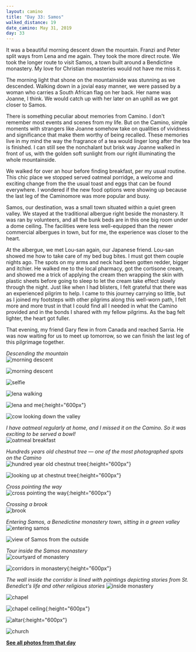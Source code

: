 ```yaml
---
layout: camino
title: "Day 33: Samos"
walked_distance: 19
date_camino: May 31, 2019
day: 33
---
```


It was a beautiful morning descent down the mountain. Franzi and Peter split ways from Lena and me again. They took the more direct route. We took the longer route to visit Samos, a town built around a Bendictine monastery. My love for Christian monasteries would not have me miss it. 

The morning light that shone on the mountainside was stunning as we descended. Walking down in a jovial easy manner, we were passed by a woman who carries a South African flag on her back. Her name was Joanne, I think. We would catch up with her later on an uphill as we got closer to Samos. 

There is something peculiar about memories from Camino. I don't remember most events and scenes from my life. But on the Camino, simple moments with strangers like Joanne somehow take on qualities of vividness and significance that make them worthy of being recalled. These memories live in my mind the way the fragrance of a tea would linger long after the tea is finished. I can still see the nonchalant but brisk way Joanne walked in front of us, with the golden soft sunlight from our right illuminating the whole mountainside.

We walked for over an hour before finding breakfast, per my usual routine. This chic place we stopped served oatmeal porridge, a welcome and exciting change from the the usual toast and eggs that can be found everywhere. I wondered if the new food options were showing up because the last leg of the Caminomore was more popular and busy.

Samos, our destination, was a small town situated within a quiet green valley. We stayed at the traditional albergue right beside the monastery. It was ran by volunteers, and all the bunk beds are in this one big room under a dome ceiling. The facilities were less well-equipped than the newer commercial albergues in town, but for me, the experience was closer to the heart. 

At the albergue, we met Lou-san again, our Japanese friend. Lou-san showed me how to take care of my bed bug bites. I must got them couple nights ago. The spots on my arms and neck had been gotten redder, bigger and itchier. He walked me to the local pharmacy, got the cortisone cream, and showed me a trick of applying the cream then wrapping the skin with plastic sheets before going to sleep to let the cream take effect slowly through the night. Just like when I had blisters, I felt grateful that there was an experienced pilgrim to help. I came to this journey carrying so little, but as I joined my footsteps with other pilgrims along this well-worn path, I felt more and more trust in that I could find all I needed in what the Camino provided and in the bonds I shared with my fellow pilgrims. As the bag felt lighter, the heart got fuller.

That evening, my friend Gary flew in from Canada and reached Sarria. He was now waiting for us to meet up tomorrow, so we can finish the last leg of this pilgrimage together. 

*Descending the mountain*  
![morning descent](https://lh3.googleusercontent.com/pw/ACtC-3e0pgZQxQevhFvU3s531lsxCeyktmOLFInf4_ApQ1gfz3LNcDxE2x9gkAf1kGGJwMRNp4ZCK5rBqpz1tJf2nrpzMBiHAkL2tvm1v_xc67YERlNvP5EHpd4rE-yaY7WVPpKOmJqhSFBQ_2e_B2knvVNNlA=w2500-h1406-no?authuser=0)

![morning descent](https://lh3.googleusercontent.com/pw/ACtC-3e-9jhaD--165DswvbsRC3ZIy-76M-4N36mmSDXXsWLmKL7sYkwuRNYTV3hDDwXpf-NO5gJ3CcIApP159oR5LPSIcBSBJ8D9FutttWZBf060Gwk6lkHTZ-ng4T4PZYvSr8SbtU97jd85fnC-C6vCYTr6A=w2500-h1406-no?authuser=0)

![selfie](https://lh3.googleusercontent.com/pw/ACtC-3eah9iv9oAdAeUgzgIFsnpUfWia_x9nVgDx-Tsacc2wg0B20VMRg0yK9m7AjqU13I5smoGtDA8obTwKM7Tuue012Cq5_mOT-ASlM2DyKKS6vJFyY913o5mI9C24caw0Z9QJDjm_byQVpwfH_KERqX9h1g=w1876-h1406-no?authuser=0)

![lena walking](https://lh3.googleusercontent.com/pw/ACtC-3evGWuFHLSQGdOEfYJjAiZ_2OsAah-wqYrsNcCUNKcdv7BOkz2XEPPBXKxpQrKyctmewIAntGza-uBsCRumeYkNKjTIIxf3D7zF7OiiCcBmf21ajg50_zozJyts8Z1I8tnK0hh57fcYVBzXgtjEMN4KYw=w2500-h1406-no?authuser=0)

![lena and me](https://lh3.googleusercontent.com/pw/ACtC-3cYm8Ww5UyELhcWhFecDo1F4VYuSvLJNxw9TE4y_tKkBDCcRmcLTinXEbjJ5Wnq6JqpLAy8qr_bv0IUarRK-SdGKevkArl-8OErQC6HD_O7XOUwxcbqwQa649pj11cGXU4vM7aeres0pSSw5FVg0DvS6g=w1056-h1406-no?authuser=0){:height="600px"}

![cow looking down the valley](https://lh3.googleusercontent.com/pw/ACtC-3dddQHHtDGWPJRTYqj15CIvFtDIsBNHKXzLE-tXP4fwb_G8iC1z0EkFZYsmJi2zWowRcsmplhr34aCgWP6c-2EplIdNVrZezwfGFS9GoEqPe5Q3zlBEhtDs6mRmg4A4aRtOJh6tm84dDD5mjVAMN5_Pdg=w2500-h1406-no?authuser=0)

*I have oatmeal regularly at home, and I missed it on the Camino. So it was exciting to be served a bowl!*  
![oatmeal breakfast](https://lh3.googleusercontent.com/pw/ACtC-3fWrpBt2_Xuzhvo0DEGhvOqsIy97EyCKx0Kj2YjmzbbxnE0yWXxls0DbG8cXQAQXkz84zwmz97QuKnpWXLHMf-nsnGFaYwYCnrQkqRB0rlNXIMg6sX4yR943iBnh6DFDVPX69U5Yc0AgrN7cREwm3rdRA=w2500-h1406-no?authuser=0)

*Hundreds years old chestnut tree — one of the most photographed spots on the Camino*  
![hundred year old chestnut tree](https://lh3.googleusercontent.com/pw/ACtC-3fnejMCTw6LXnjWuciHQZXwPhnxElQvKnc0RqUsirp0rJykzpWwawVVcktKPJa-fspwWSO8BZ26YUKkzUxOXfxv9G2o3GcWPWvUFsQ8As4wNQzSjaO-SIeSzSTKtCo_qomWkdc2HDnvfNnW36K0gBt0CQ=w792-h1406-no?authuser=0){:height="600px"}

![looking up at chestnut tree](https://lh3.googleusercontent.com/pw/ACtC-3c0DPkedwKj10D38QvikoacrRZLymoG35mE0eEPGXj3VBUkPzcyT_zExSQR_MQUxqnZ4-011Fp_KeEJzE9Zw4FmLlEB401U4_eQNF0dHkaooMt8E-WXOSctcIoKSqlX3v70AtCcfyHyNkIrU1C8T84QFA=w792-h1406-no?authuser=0){:height="600px"}

*Cross pointing the way*  
![cross pointing the way](https://lh3.googleusercontent.com/pw/ACtC-3ceymvaEv0IzTV_9OheGx-oRT4tx1HEr9apclqY2p2lG0R9iiECPgIdUx2HNlFQ_qYePvi2Oib9GPuC_LX6IOoJZ3LCnFkHbPwHyxeDjleH-Spd0PCIHQDa_TRKhbbqOkRrvVgMAAXGu5FCt1e7giejoA=w792-h1406-no?authuser=0){:height="600px"}

*Crossing a brook*  
![brook](https://lh3.googleusercontent.com/pw/ACtC-3fjjPjnQLvh3AmNKWEsy7DSVcqetqdsmsZhn29AkZVTvwi2KibW4Z1dETSf0zhkwZmVsdvkAf2ruKbTEZ2C12efiRTPeqEj2YAdCHoYwiwt7zM2odyb95d2VBpxBJIOLBLRT6wpj1_nHzKiV7wXSPCE1A=w2500-h1406-no?authuser=0)

*Entering Samos, a Benedictine monastery town, sitting in a green valley*  
![entering samos](https://lh3.googleusercontent.com/pw/ACtC-3fAL6LPlTex7XvRt1e4_LgBon3AjAKkGjm00KR0HqEbDUJ72KyAHkC-dnfIsAnIhnfl2atzT6qbpbDOXid-3bcpkajXiH3nUkjVm8fkYGEHl0FTHbCEvQPdMVkf7vNFcmXv-WCpYcr9uj2NhkY-fKxKwg=w2500-h1406-no?authuser=0)

![view of Samos from the outside](https://lh3.googleusercontent.com/pw/ACtC-3eyRlUqAWdWU62G9OTW4gr1r9oG9XpWXDmlrAn7WttYdaSKHZdM8KM-Mzcc5QNjaFBLBTQ5UALCA3Q0sZF8CGzrBmzbQf-V3iPR5XN6DEZZ9UUZUYFrDkgnLlLnJmBh5q01akEQHHi_WkeR4L7GTiKN6A=w2500-h1406-no?authuser=0)

*Tour inside the Samos monastery*  
![courtyard of monastery](https://lh3.googleusercontent.com/pw/ACtC-3ft4XPw5yIQ5gXAT-ErykdNfmfFbokpy2nwEhx51jl92fLc6CXpHn7Fh5PCqWzVLfwnD_eDr3cnCGkVnHGXQWFmMBMXor29Xt2yRPnmUGinJDMVviEIBeAQsh5Sqrz-rljUXij94FA6FXnkcsbgAsLUeA=w2500-h1406-no?authuser=0)

![corridors in monastery](https://lh3.googleusercontent.com/pw/ACtC-3cHT7an77QFp6Mf2j-j4Cz4Jqpl-4ZAAC0IDWup_OsYb-1zegkgWv6Njdx4FiZffTLPj2_vvhpoekFbtKQgur2jogScFNBu6z7oNNTs0rSOlfe4m1xKIuCkn8U8M2mq4Mx_OhbHGSPxOW02_FUNhm-_Fg=w792-h1406-no?authuser=0){:height="600px"}

*The wall inside the corridor is lined with paintings depicting stories from St. Benedict's life and other religious stories*
![inside monastery](https://lh3.googleusercontent.com/pw/ACtC-3dzJ13wq7wBze8fXEDuk8R6b3InJNkkhSa48KaLrBbTdLV1_uUiLge6NZNh0tunRnk59jQIfQ2tgJZHIqd_98tioY6gu5uaXoQI_ksgjHolRkDGgQZerGbl8NbWbn7PFyVOd7Q6jwd1GOQFGy29I62uEA=w2500-h1406-no?authuser=0)

![chapel](https://lh3.googleusercontent.com/pw/ACtC-3e-e7FhMbpzrFVMRhFjmrPaeW8BMLeOLwg6j3uWwamFrgEu1QWEN6G3dkO18tIi7sVy4Vy-sO0gFnMI9ep2YLVnwC15_Ow81UjOoNODFeMrE68_-Ct_ijtFnk_OfkUWEWaYIMTG92bG0lyAE7DVaXxkJQ=w2500-h1406-no?authuser=0)

![chapel ceiling](https://lh3.googleusercontent.com/pw/ACtC-3foNdptZRcrGdHLwQ9ayB1xKthv1WX4YxEMkcFklaDJ8WLflsM-gwj4C8vq_-WU0iyK-RxpucHJ0H2HIqbycDccKvv7-MGxTy5N2HHwO-HZwgQqgkle_HRl-r3NdqAo1VPe4HsUYZ-_G23eUTpSJn2rSw=w792-h1406-no?authuser=0){:height="600px"}

![altar](https://lh3.googleusercontent.com/pw/ACtC-3fnxqJNwlQ4R6ApoS2uOiVTxdod5FA1wZVASO-Ea2Hai4eLd_JzjL6gl2R0ocX5H17g7-VFkiqt4PJAc8HIfh4o8nCQd4py-YY8hY-e6szAmVfjnAvswTIoH8VYc_5AvpHWaoMO70ObNYKrChMKAH2ckg=w792-h1406-no?authuser=0){:height="600px"}

![church](https://lh3.googleusercontent.com/pw/ACtC-3e8UCV6NzdavxXltLVQTZW5waoNze5dsOAr5VWw5YCm-D5rCBnxSh4w3V5svMOA74MptH2hdOgODaIufAdMgelc_gfZS51-wRcxurxdRrwtAK0wPghbjmdyKc9hzFpm1T4srlUP0_fHTVhl3DkmPOZKnA=w2500-h1406-no?authuser=0)

[**See all photos from that day**](https://photos.app.goo.gl/vXKK1pxV2nqLn9Fs7)

